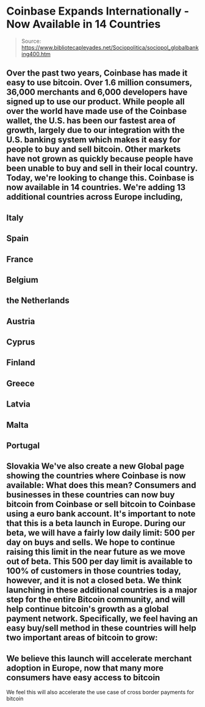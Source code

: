 # Coinbase Expands Internationally - Now Available in 14 Countries

> Source: https://www.bibliotecapleyades.net/Sociopolitica/sociopol_globalbanking400.htm

Over the past two years,
Coinbase has made it
easy to
use bitcoin.
Over 1.6 million consumers, 36,000 merchants and
6,000 developers have signed up to use our product. While people
all over the world have made use of the Coinbase wallet, the
U.S. has been our fastest area of growth, largely due to our
integration with the U.S. banking system which makes it easy for
people to buy and sell bitcoin.
Other markets have not grown as quickly because
people have been unable to buy and sell in their local country.
Today, we're looking to change this. Coinbase is
now available in 14
countries.
We're adding 13 additional countries across
Europe including,
-
Italy
-
Spain
-
France
-
Belgium
-
the Netherlands
-
Austria
-
Cyprus
-
Finland
-
Greece
-
Latvia
-
Malta
-
Portugal
-
Slovakia
We've also create a new
Global page showing the
countries where Coinbase is now available:
What does this mean?
Consumers and businesses in these countries can
now buy bitcoin from Coinbase or sell bitcoin to Coinbase using
a euro bank account.
It's important to note that this is a beta launch
in Europe. During our beta, we will have a fairly low daily
limit: 500 per day on buys and sells. We hope to continue
raising this limit in the near future as we move out of beta.
This 500 per day limit is available to 100% of
customers in those countries today, however, and it is not a
closed beta.
We think launching in these additional countries
is a major step for the entire Bitcoin community, and will help
continue bitcoin's growth as a global payment network.
Specifically, we feel having an easy buy/sell
method in these countries will help two important areas of
bitcoin to grow:
-
We believe this launch will accelerate
merchant adoption in Europe, now that many more
consumers have easy access to bitcoin
-
We feel this will also accelerate the use
case of cross border payments for bitcoin
